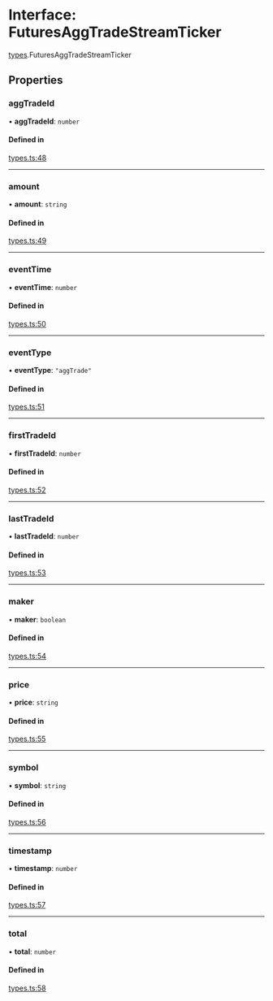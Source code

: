 # Interface: FuturesAggTradeStreamTicker

[types](../modules/types.md).FuturesAggTradeStreamTicker

## Properties

### aggTradeId

• **aggTradeId**: `number`

#### Defined in

[types.ts:48](https://github.com/Altamoon/altamoon/blob/2fc04da/app/api/types.ts#L48)

___

### amount

• **amount**: `string`

#### Defined in

[types.ts:49](https://github.com/Altamoon/altamoon/blob/2fc04da/app/api/types.ts#L49)

___

### eventTime

• **eventTime**: `number`

#### Defined in

[types.ts:50](https://github.com/Altamoon/altamoon/blob/2fc04da/app/api/types.ts#L50)

___

### eventType

• **eventType**: ``"aggTrade"``

#### Defined in

[types.ts:51](https://github.com/Altamoon/altamoon/blob/2fc04da/app/api/types.ts#L51)

___

### firstTradeId

• **firstTradeId**: `number`

#### Defined in

[types.ts:52](https://github.com/Altamoon/altamoon/blob/2fc04da/app/api/types.ts#L52)

___

### lastTradeId

• **lastTradeId**: `number`

#### Defined in

[types.ts:53](https://github.com/Altamoon/altamoon/blob/2fc04da/app/api/types.ts#L53)

___

### maker

• **maker**: `boolean`

#### Defined in

[types.ts:54](https://github.com/Altamoon/altamoon/blob/2fc04da/app/api/types.ts#L54)

___

### price

• **price**: `string`

#### Defined in

[types.ts:55](https://github.com/Altamoon/altamoon/blob/2fc04da/app/api/types.ts#L55)

___

### symbol

• **symbol**: `string`

#### Defined in

[types.ts:56](https://github.com/Altamoon/altamoon/blob/2fc04da/app/api/types.ts#L56)

___

### timestamp

• **timestamp**: `number`

#### Defined in

[types.ts:57](https://github.com/Altamoon/altamoon/blob/2fc04da/app/api/types.ts#L57)

___

### total

• **total**: `number`

#### Defined in

[types.ts:58](https://github.com/Altamoon/altamoon/blob/2fc04da/app/api/types.ts#L58)
